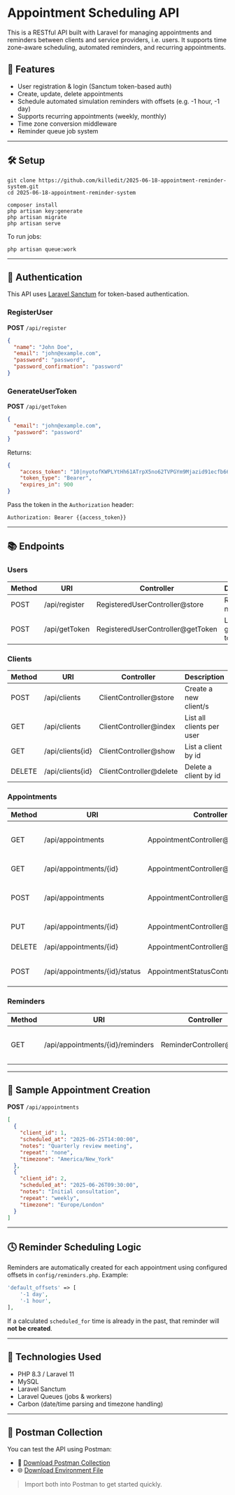 # Appointment Scheduling API

This is a RESTful API built with Laravel for managing appointments and reminders between clients and service providers, i.e. users. It supports time zone-aware scheduling, automated reminders, and recurring appointments.

## 🚀 Features

- User registration & login (Sanctum token-based auth)
- Create, update, delete appointments
- Schedule automated simulation reminders with offsets (e.g. -1 hour, -1 day)
- Supports recurring appointments (weekly, monthly)
- Time zone conversion middleware
- Reminder queue job system

---

## 🛠️ Setup

```
git clone https://github.com/killedit/2025-06-18-appointment-reminder-system.git
cd 2025-06-18-appointment-reminder-system

composer install
php artisan key:generate
php artisan migrate
php artisan serve
```

To run jobs:

```
php artisan queue:work
```

---

## 🔐 Authentication

This API uses [Laravel Sanctum](https://laravel.com/docs/11.x/sanctum) for token-based authentication.

### RegisterUser

**POST** `/api/register`

```json
{
  "name": "John Doe",
  "email": "john@example.com",
  "password": "password",
  "password_confirmation": "password"
}
```

### GenerateUserToken

**POST** `/api/getToken`

```json
{
  "email": "john@example.com",
  "password": "password"
}
```

Returns:

```json
{
    "access_token": "10|nyotofKWPLYtHh61ATrpX5no62TVPGYm9Mjazid91ecfb664",
    "token_type": "Bearer",
    "expires_in": 900
}
```

Pass the token in the `Authorization` header:

```
Authorization: Bearer {{access_token}}
```

---

## 📚 Endpoints

### Users

| Method | URI           | Controller                           | Description              |
| ------ | ------------- | ------------------------------------ | ------------------------ |
| POST   | /api/register | RegisteredUserController\@store      | Register new user        |
| POST   | /api/getToken | RegisteredUserController\@getToken   | Login and get auth token |

### Clients

| Method | URI               | Controller                           | Description              |
| ------ | ----------------- | ------------------------------------ | ------------------------ |
| POST   | /api/clients      | ClientController\@store              | Create a new client/s    |
| GET    | /api/clients      | ClientController\@index              | List all clients per user|
| GET    | /api/clients{id}  | ClientController\@show               | List a client by id      |
| DELETE | /api/clients{id}  | ClientController\@delete             | Delete a client by id    |

### Appointments

| Method | URI                           | Controller                          | Description                            |
| ------ | ----------------------------- | ----------------------------------- | -------------------------------------- |
| GET    | /api/appointments             | AppointmentController\@index        | List all appointments for current user |
| GET    | /api/appointments/{id}        | AppointmentController\@show         | Get a single appointment               |
| POST   | /api/appointments             | AppointmentController\@store        | Create appointment (handles timezones) |
| PUT    | /api/appointments/{id}        | AppointmentController\@update       | Update appointment                     |
| DELETE | /api/appointments/{id}        | AppointmentController\@delete       | Delete appointment                     |
| POST   | /api/appointments/{id}/status | AppointmentStatusController\@update | Update status of appointment           |

### Reminders

| Method | URI                              | Controller                | Description                             |
| ------ | -------------------------------- | ------------------------- | --------------------------------------- |
| GET    | /api/appointments/{id}/reminders | ReminderController\@index | View reminders linked to an appointment |

---

## 🧪 Sample Appointment Creation

**POST** `/api/appointments`

```json
[
  {
    "client_id": 1,
    "scheduled_at": "2025-06-25T14:00:00",
    "notes": "Quarterly review meeting",
    "repeat": "none",
    "timezone": "America/New_York"
  },
  {
    "client_id": 2,
    "scheduled_at": "2025-06-26T09:30:00",
    "notes": "Initial consultation",
    "repeat": "weekly",
    "timezone": "Europe/London"
  }
]
```

---

## 🕓 Reminder Scheduling Logic

Reminders are automatically created for each appointment using configured offsets in `config/reminders.php`. Example:

```php
'default_offsets' => [
    '-1 day',
    '-1 hour',
],
```

If a calculated `scheduled_for` time is already in the past, that reminder will **not be created**.

---

## 🧰 Technologies Used

* PHP 8.3 / Laravel 11
* MySQL
* Laravel Sanctum
* Laravel Queues (jobs & workers)
* Carbon (date/time parsing and timezone handling)

---

## 🔗 Postman Collection

You can test the API using Postman:

- 📁 [Download Postman Collection](postman/2025-06-18-appointment-reminder-system.postman_collection.json)
- 🌐 [Download Environment File](postman/2025-06-18-appointment-reminder-system.postman_environment.json)

> Import both into Postman to get started quickly.
